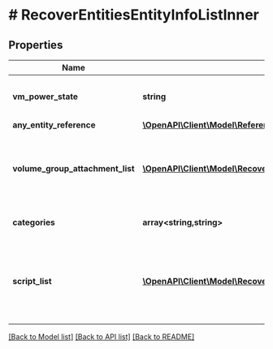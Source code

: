 # # RecoverEntitiesEntityInfoListInner

## Properties

Name | Type | Description | Notes
------------ | ------------- | ------------- | -------------
**vm_power_state** | **string** | Power state of the VM(s) after recovery. | [optional]
**any_entity_reference** | [**\OpenAPI\Client\Model\Reference**](Reference.md) |  | [optional]
**volume_group_attachment_list** | [**\OpenAPI\Client\Model\RecoverEntitiesEntityInfoListInnerVolumeGroupAttachmentListInner[]**](RecoverEntitiesEntityInfoListInnerVolumeGroupAttachmentListInner.md) | List containing the VMs to Volume Group attachment information. | [optional]
**categories** | **array<string,string>** | Categories for filtering entities. | [optional]
**script_list** | [**\OpenAPI\Client\Model\RecoveryPlanScriptConfig[]**](RecoveryPlanScriptConfig.md) | List of scripts to be executed inside the guest VMs after recovery. | [optional]

[[Back to Model list]](../../README.md#models) [[Back to API list]](../../README.md#endpoints) [[Back to README]](../../README.md)
